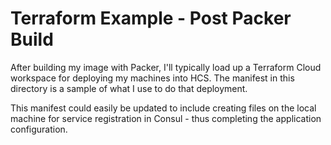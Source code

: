 # Terraform Example - Post Packer Build

After building my image with Packer, I'll typically load up a Terraform Cloud workspace for deploying my machines into HCS.
The manifest in this directory is a sample of what I use to do that deployment. 


This manifest could easily be updated to include creating files on the local machine for service registration in Consul - thus
completing the application configuration.